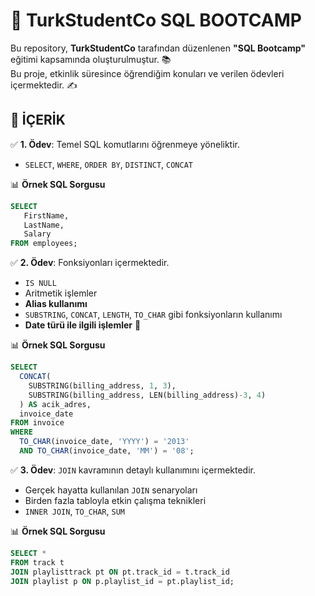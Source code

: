 # 🚀 TurkStudentCo SQL BOOTCAMP 

Bu repository, **TurkStudentCo** tarafından düzenlenen **"SQL Bootcamp"** eğitimi kapsamında oluşturulmuştur. 📚  
Bu proje, etkinlik süresince öğrendiğim konuları ve verilen ödevleri içermektedir. ✍️  

## 📌 İÇERİK

✅ **1. Ödev**: Temel SQL komutlarını öğrenmeye yöneliktir.  
   - `SELECT`, `WHERE`, `ORDER BY`, `DISTINCT`, `CONCAT`

   📊 **Örnek SQL Sorgusu**  
   ```sql
   SELECT
      FirstName,
      LastName,
      Salary
   FROM employees;
   ```

✅ **2. Ödev**: Fonksiyonları içermektedir.  
   - `IS NULL`
   - Aritmetik işlemler
   - **Alias kullanımı**  
   - `SUBSTRING`, `CONCAT`, `LENGTH`, `TO_CHAR` gibi fonksiyonların kullanımı  
   - **Date türü ile ilgili işlemler** 📅
 
   📊 **Örnek SQL Sorgusu**  
   ```sql
   SELECT 
     CONCAT(
       SUBSTRING(billing_address, 1, 3),
       SUBSTRING(billing_address, LEN(billing_address)-3, 4)
     ) AS acik_adres,
     invoice_date
  FROM invoice
  WHERE 
     TO_CHAR(invoice_date, 'YYYY') = '2013'
     AND TO_CHAR(invoice_date, 'MM') = '08';
   ```

✅ **3. Ödev**: `JOIN` kavramının detaylı kullanımını içermektedir.  
   - Gerçek hayatta kullanılan `JOIN` senaryoları
   - Birden fazla tabloyla etkin çalışma teknikleri
   - `INNER JOIN`, `TO_CHAR`, `SUM`

   📊 **Örnek SQL Sorgusu**  
   ```sql
   SELECT *
   FROM track t
   JOIN playlisttrack pt ON pt.track_id = t.track_id
   JOIN playlist p ON p.playlist_id = pt.playlist_id;
   ```
  
   
